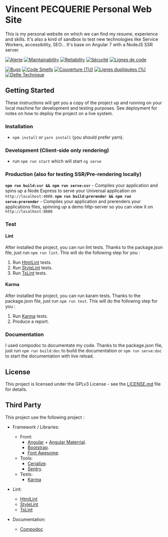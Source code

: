 # Vincent PECQUERIE Personal Web Site

This is my personal website on which we can find my resume, experience and skills. 
It's also a kind of sandbox to test new technologies like Service Workers, accessibility, SEO... 
It's base on Angular 7 with a NodeJS SSR server.

[![Alerte](https://sonarqube.we-program-it.com/api/project_badges/measure?project=www-vincent-p-fr&metric=alert_status)](https://sonarqube.we-program-it.com/dashboard?id=www-vincent-p-fr)
[![Maintainability](https://sonarqube.we-program-it.com/api/project_badges/measure?project=www-vincent-p-fr&metric=sqale_rating)](https://sonarqube.we-program-it.com/dashboard?id=www-vincent-p-fr)
[![Reliability](https://sonarqube.we-program-it.com/api/project_badges/measure?project=www-vincent-p-fr&metric=reliability_rating)](https://sonarqube.we-program-it.com/dashboard?id=www-vincent-p-fr)
[![Sécurité](https://sonarqube.we-program-it.com/api/project_badges/measure?project=www-vincent-p-fr&metric=security_rating)](https://sonarqube.we-program-it.com/dashboard?id=www-vincent-p-fr)
[![Lignes de code](https://sonarqube.we-program-it.com/api/project_badges/measure?project=www-vincent-p-fr&metric=ncloc)](https://sonarqube.we-program-it.com/dashboard?id=www-vincent-p-fr)

[![Bugs](https://sonarqube.we-program-it.com/api/project_badges/measure?project=www-vincent-p-fr&metric=bugs)](https://sonarqube.we-program-it.com/dashboard?id=www-vincent-p-fr)
[![Code Smells](https://sonarqube.we-program-it.com/api/project_badges/measure?project=www-vincent-p-fr&metric=code_smells)](https://sonarqube.we-program-it.com/dashboard?id=www-vincent-p-fr)
[![Couverture (TU)](https://sonarqube.we-program-it.com/api/project_badges/measure?project=www-vincent-p-fr&metric=coverage)](https://sonarqube.we-program-it.com/dashboard?id=www-vincent-p-fr)
[![Lignes dupliquées (%)](https://sonarqube.we-program-it.com/api/project_badges/measure?project=www-vincent-p-fr&metric=duplicated_lines_density)](https://sonarqube.we-program-it.com/dashboard?id=www-vincent-p-fr)
[![Dette Technique](https://sonarqube.we-program-it.com/api/project_badges/measure?project=www-vincent-p-fr&metric=sqale_index)](https://sonarqube.we-program-it.com/dashboard?id=www-vincent-p-fr)


## Getting Started

These instructions will get you a copy of the project up and running on your local machine for development and testing purposes. 
See deployment for notes on how to deploy the project on a live system.

### Installation
* `npm install` or `yarn install` (you should prefer yarn).

### Development (Client-side only rendering)
* run `npm run start` which will start `ng serve`

### Production (also for testing SSR/Pre-rendering locally)
**`npm run build:ssr && npm run serve:ssr`** - Compiles your application and spins up a Node Express to serve your Universal application on `http://localhost:4000`.
**`npm run build:prerender && npm run serve:prerender`** - Compiles your application and prerenders your applications files, spinning up a demo http-server so you can view it on `http://localhost:8080`

### Test

#### Lint

After installed the project, you can run lint tests.
Thanks to the package.json file, just run `npm run lint`. 
This will do the following step for you : 

1. Run [HtmlLint](https://github.com/htmllint/htmllint) tests.
2. Run [StyleLint](https://github.com/stylelint/stylelint) tests.
3. Run [TsLint](https://github.com/palantir/tslint) tests.

#### Karma

After installed the project, you can run karam tests.
Thanks to the package.json file, just run `npm run test`. 
This will do the following step for you : 

1. Run [Karma](https://karma-runner.github.io/latest/index.html) tests.
2. Produce a report.

### Documentation

I used compodoc to documentate my code. 
Thanks to the package.json file, just run `npm run build:doc` to build the documentation or `npm run serve:doc` to start the documentation with live reload. 

## License
This project is licensed under the GPLv3 License - see the [LICENSE.md](LICENSE.md) file for details.

## Third Party

This project use the following project : 

* Framework / Libraries:
    * Front:
        * [Angular](https://angular.io) + [Angular Materrial](https://material.angular.io).
        * [Bootstrap](https://getbootstrap.com/).
        * [Font Awesome](https://origin.fontawesome.com/).
    * Tools:
        * [Cerialize](https://github.com/weichx/cerialize).
        * [Sentry](https://sentry.io/).
    * Tests: 
        * [Karma](https://karma-runner.github.io/)

* Lint:
    * [HtmlLint](https://github.com/htmllint/htmllint)
    * [StyleLint](https://github.com/stylelint/stylelint) 
    * [TsLint](https://github.com/palantir/tslint)

* Documentation:
    * [Compodoc](https://compodoc.app/)
    
